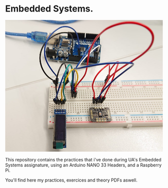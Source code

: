 # Embedded Systems.

<p align="center">
    <img src="./assets/readme.png">
</p>
This repository contains the practices that i've done during UA's Embedded Systems assignature, using an Arduino NANO 33 Headers, and a Raspberry Pi.


You'll find here my practices, exercices and theory PDFs aswell.